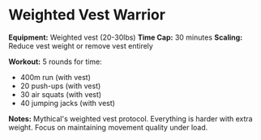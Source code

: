 # Weighted Vest Warrior

**Equipment:** Weighted vest (20-30lbs)
**Time Cap:** 30 minutes
**Scaling:** Reduce vest weight or remove vest entirely

**Workout:**
5 rounds for time:
- 400m run (with vest)
- 20 push-ups (with vest)
- 30 air squats (with vest)
- 40 jumping jacks (with vest)

**Notes:**
Mythical's weighted vest protocol. Everything is harder with extra weight. Focus on maintaining movement quality under load.